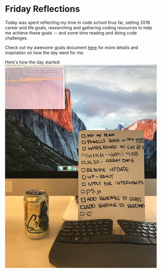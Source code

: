 # Friday Reflections

Today was spent reflecting my time in code school thus far, setting 2018 career and life goals, researching and gathering coding resources to help me achieve these goals -- and some time reading and doing code challenges.

Check out my awesome goals document [here](./goals.md) for more details and inspiration on how the day went for me.

Here's how the day started:
![To Do List](./img/todo.jpg)
